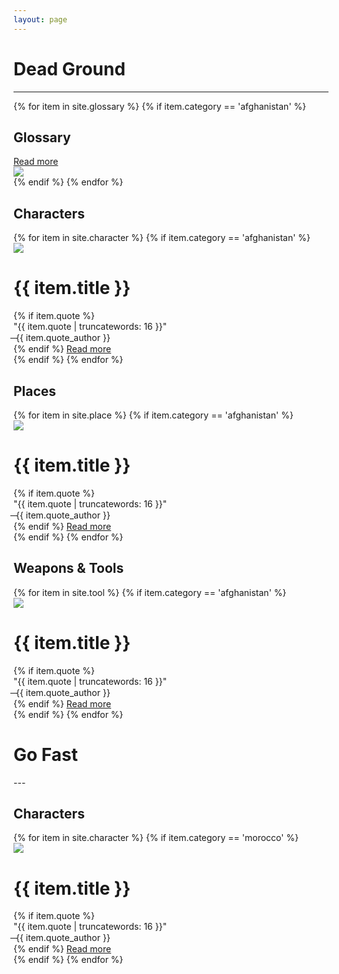 ```yaml
---
layout: page
---
```



<div id="gunroom">
<h1>Dead Ground</h1>

---

{% for item in site.glossary %}
{% if item.category == 'afghanistan' %}
<div class="character">
<h2>Glossary</h2>
<a class="more_link" href="{{ item.url }}" target="_blank">Read more</a>
</div>
<div class="photo"><img src="{{ item.photo }}"></div>
{% endif %}
{% endfor %}

<h2>Characters</h2>
{% for item in site.character %}
{% if item.category == 'afghanistan' %}
<div class="character">
<div class="photo"><img src="{{ item.photo }}"></div>
<h1>{{ item.title }}</h1>
{% if item.quote %}
<div class="quote">"{{ item.quote | truncatewords: 16 }}"</div>
<div class="quote_author text-right">̶ {{ item.quote_author }}</div>
{% endif %}
<a class="more_link" href="{{ item.url }}" target="_blank">Read more</a>
</div>
{% endif %}
{% endfor %}

<h2>Places</h2>
{% for item in site.place %}
{% if item.category == 'afghanistan' %}
<div class="character">
<div class="photo"><img src="{{ item.photo }}"></div>
<h1>{{ item.title }}</h1>
{% if item.quote %}
<div class="quote">"{{ item.quote | truncatewords: 16 }}"</div>
<div class="quote_author text-right">̶ {{ item.quote_author }}</div>
{% endif %}
<a class="more_link" href="{{ item.url }}" target="_blank">Read more</a>
</div>
{% endif %}
{% endfor %}

<h2>Weapons & Tools</h2>
{% for item in site.tool %}
{% if item.category == 'afghanistan' %}
<div class="character">
<div class="photo"><img src="{{ item.photo }}"></div>
<h1>{{ item.title }}</h1>
{% if item.quote %}
<div class="quote">"{{ item.quote | truncatewords: 16 }}"</div>
<div class="quote_author text-right">̶ {{ item.quote_author }}</div>
{% endif %}
<a class="more_link" href="{{ item.url }}" target="_blank">Read more</a>
</div>
{% endif %}
{% endfor %}


<h1>Go Fast</h1>
---

<h2>Characters</h2>
{% for item in site.character %}
{% if item.category == 'morocco' %}
<div class="character">
<div class="photo"><img src="{{ item.photo }}"></div>
<h1>{{ item.title }}</h1>
{% if item.quote %}
<div class="quote">"{{ item.quote | truncatewords: 16 }}"</div>
<div class="quote_author text-right">̶ {{ item.quote_author }}</div>
{% endif %}
<a class="more_link" href="{{ item.url }}" target="_blank">Read more</a>
</div>
{% endif %}
{% endfor %}

</div>
